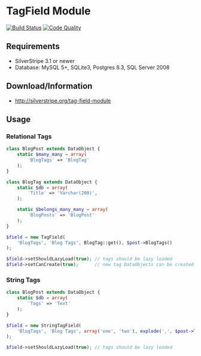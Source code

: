 # TagField Module

[![Build Status](http://img.shields.io/travis/silverstripe-labs/silverstripe-tagfield.svg?style=flat-square)](https://travis-ci.org/silverstripe-labs/silverstripe-tagfield)
[![Code Quality](http://img.shields.io/scrutinizer/g/silverstripe-labs/silverstripe-tagfield.svg?style=flat-square)](https://scrutinizer-ci.com/g/silverstripe-labs/silverstripe-tagfield)

## Requirements

* SilverStripe 3.1 or newer
* Database: MySQL 5+, SQLite3, Postgres 8.3, SQL Server 2008

## Download/Information

* http://silverstripe.org/tag-field-module

## Usage

### Relational Tags

```php
class BlogPost extends DataObject {
	static $many_many = array(
		'BlogTags' => 'BlogTag'
	);
}
```

```php
class BlogTag extends DataObject {
	static $db = array(
		'Title' => 'Varchar(200)',
	);

	static $belongs_many_many = array(
		'BlogPosts' => 'BlogPost'
	);
}
```

```php
$field = new TagField(
	'BlogTags', 'Blog Tags', BlogTag::get(), $post->BlogTags()
);

$field->setShouldLazyLoad(true); // tags should be lazy loaded
$field->setCanCreate(true);      // new tag DataObjects can be created
```

### String Tags

```php
class BlogPost extends DataObject {
	static $db = array(
		'Tags' => 'Text'
	);
}
```

```php
$field = new StringTagField(
	'BlogTags', 'Blog Tags', array('one', 'two'), explode(',', $post->Tags)
);

$field->setShouldLazyLoad(true); // tags should be lazy loaded
```
